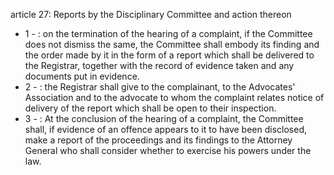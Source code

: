 article 27: Reports by the Disciplinary Committee and action thereon

<ul>
			<li>1 - : on the termination of the hearing of a complaint, if the Committee does not dismiss the same, the Committee shall embody its finding and the order made by it in the form of a report which shall be delivered to the Registrar, together with the record of evidence taken and any documents put in evidence.<ul>
			</ul></li>			<li>2 - : the Registrar shall give to the complainant, to the Advocates&#39; Association and to the advocate to whom the complaint relates notice of delivery of the report which shall be open to their inspection.<ul>
			</ul></li>			<li>3 - : At the conclusion of the hearing of a complaint, the Committee shall, if evidence of an offence appears to it to have been disclosed, make a report of the proceedings and its findings to the Attorney General who shall consider whether to exercise his powers under the law.<ul>
			</ul></li></ul>